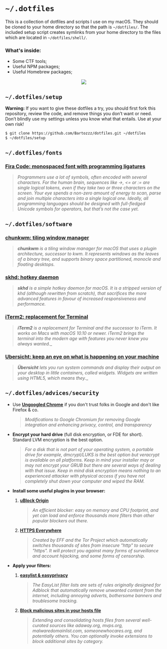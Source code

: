 # `~/.dotfiles`

This is a collection of dotfiles and scripts I use on my macOS. They should be cloned to your home directory so that the path is `~/dotfiles/`.  The included setup script creates symlinks from your home directory to the files which are located in `~/dotfiles/shell/`.

### What's inside:

- Some CTF tools;
- Useful NPM packages;
- Useful Homebrew packages;

<div align="center" style="margin: 1rem 0">
  <img src="https://i.imgur.com/3OeGD9u.png" />
</div>

## `~/.dotfiles/setup`

**Warning:** If you want to give these dotfiles a try, you should first fork this repository, review the code, and remove things you don’t want or need. Don’t blindly use my settings unless you know what that entails. Use at your own risk!

```sh
$ git clone https://github.com/Bartozzz/dotfiles.git ~/dotfiles
$ ~/dotfiles/setup
```

## `~/.dotfiles/fonts`

### [Fira Code: monospaced font with programming ligatures](https://github.com/tonsky/FiraCode)

>_Programmers use a lot of symbols, often encoded with several characters. For the human brain, sequences like ->, <= or := are single logical tokens, even if they take two or three characters on the screen. Your eye spends a non-zero amount of energy to scan, parse and join multiple characters into a single logical one. Ideally, all programming languages should be designed with full-fledged Unicode symbols for operators, but that’s not the case yet._

## `~/.dotfiles/software`

### [chunkwm: tiling window manager](https://github.com/koekeishiya/chunkwm)

>_**chunkwm** is a tiling window manager for macOS that uses a plugin architecture, successor to kwm. It represents windows as the leaves of a binary tree, and supports binary space partitioned, monocle and floating desktops._

### [skhd: hotkey daemon](https://github.com/koekeishiya/skhd)

>_**skhd** is a simple hotkey daemon for macOS. It is a stripped version of khd (although rewritten from scratch), that sacrifices the more advanced features in favour of increased responsiveness and performance._

### [iTerm2: replacement for Terminal](https://www.iterm2.com/)

>_**iTerm2** is a replacement for Terminal and the successor to iTerm. It works on Macs with macOS 10.10 or newer. iTerm2 brings the terminal into the modern age with features you never knew you always wanted.__

### [Ubersicht: keep an eye on what is happening on your machine](http://tracesof.net/uebersicht/)

>_**Übersicht** lets you run system commands and display their output on your desktop in little containers, called widgets. Widgets are written using HTML5, which means they.__

## `~/.dotfiles/advices/security`

- Use [**Ungoogled Chrome**](https://github.com/Eloston/ungoogled-chromium) if you don't trust folks in Google and don't like Firefox & co.
  >_Modifications to Google Chromium for removing Google integration and enhancing privacy, control, and transparency_

- **Encrypt your hard drive** (full disk encryption, or FDE for short). Standard LVM encryption is the best option.

  >_For a disk that is not part of your operating system, a portable drive for example, dmcrypt/LUKS is the best option but veracrypt is available on all platforms. Keep in mind your installer may or may not encrypt your GRUB but there are several ways of dealing with that issue. Keep in mind disk encryption means nothing to an experienced attacker with physical access if you have not completely shut down your computer and wiped the RAM._

- **Install some useful plugins in your browser:**
  1. [**uBlock Origin**](https://chrome.google.com/webstore/detail/ublock-origin/cjpalhdlnbpafiamejdnhcphjbkeiagm)
     >_An efficient blocker: easy on memory and CPU footprint, and yet can load and enforce thousands more filters  than other popular blockers out there._

  2. [**HTTPS Everywhere**](https://chrome.google.com/webstore/detail/https-everywhere/gcbommkclmclpchllfjekcdonpmejbdp)
     >_Created by EFF and the Tor Project which automatically switches thousands of sites from insecure "http" to secure "https".  It will protect you against many forms of surveillance and account hijacking, and some forms of censorship._

- **Apply your filters:**
  1. [**easylist & easyprivacy**](https://easylist.to/)
     >_The EasyList filter lists are sets of rules originally designed for Adblock that automatically remove unwanted content from the internet, including annoying adverts, bothersome banners and troublesome tracking._

  2. [**Block malicious sites in your hosts file**](https://github.com/StevenBlack/hosts)
     >_Extending and consolidating hosts files from several well-curated sources like adaway.org, mvps.org, malwaredomainlist.com, someonewhocares.org, and potentially others. You can optionally invoke extensions to block additional sites by category._
